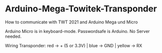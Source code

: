 # Arduino-Mega-Towitek-Transponder
How to communicate with TWT 2021  and Arduino Mega und Micro

Arduino Micro is in keyboard-mode.
Passwordsafe is Arduino. No Server needed.

Wiring Transponder: red -> + (5 or 3.3V) | blue -> GND | yellow -> RX
